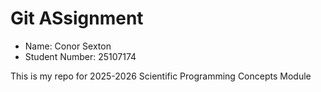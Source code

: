 # Git ASsignment 

* Name: Conor Sexton
* Student Number: 25107174

This is my repo for 2025-2026 Scientific Programming Concepts Module
